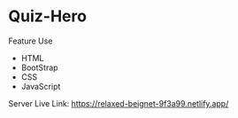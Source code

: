 # Quiz-Hero

Feature Use

<ul>
  <li>HTML</li>
  <li>BootStrap</li>
  <li>CSS</li>
  <li>JavaScript</li>
 </ul>
 
 
 Server Live Link: https://relaxed-beignet-9f3a99.netlify.app/
